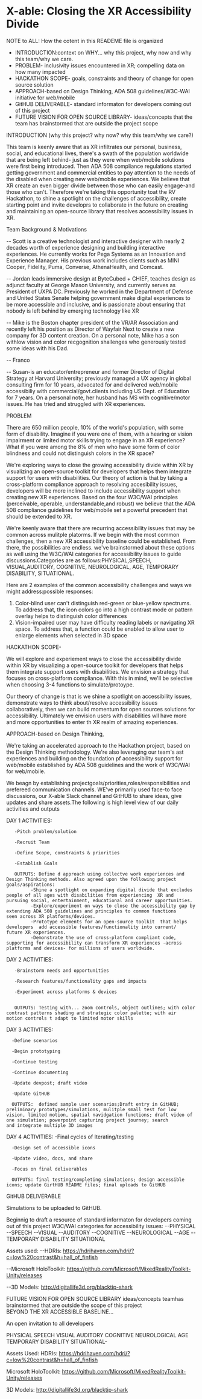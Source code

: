 # X-able: Closing the XR Accessibility Divide

NOTE to ALL: How the cotent in this READEME file is organized 

- INTRODUCTION:context on WHY... why this project, why now and why this team/why we care.
- PROBLEM- inclusivity issues encountered in XR; compelling data on how many impacted 
- HACKATHON SCOPE- goals, constraints and theory of change for open source solution
- APPROACH-based on Design Thinking, ADA 508 guidelines/W3C-WAI initiative for web/mobile
- GitHUB DELIVERABLE- standard informaton for developers coming out of this project
- FUTURE VISION FOR OPEN SOURCE LIBRARY- ideas/concepts that the team has brainstormed that are outside the project scope 

INTRODUCTION 
(why this project? why now? why this team/why we care?)
 
This team is keenly aware that as XR infiltrates our personal, business, social, and educational lives, there's a swath of the population worldwide that are being left behind- just as they were when web/mobile solutions were first being introduced. Then ADA 508 compliance regulations started getting government and commercial entities to pay attention to the needs of the disabled when creating new web/mobile experiences. We believe that XR create an even bigger divide between those who can easily engage-and those who can't. Therefore we're taking this opportunity toat the RV Hackathon, to shine a spotlight on the challenges of accessibility, create starting point and invite developrs to collaborate  in the future on creating and maintaining an open-source library  that resolves accessibility issues in XR.  


Team Background & Motivations

-- Scott is a creative technologist and interactive designer with nearly 2 decades worth of experience designing and building interactive experiences.  He currently works for Pega Systems as an Innovation and Experience Manager. His previous work includes clients such as MINI Cooper, Fidelity, Puma, Converse, AthenaHealth, and Comcast.

-- Jordan leads immersive design at ByteCubed + CHIEF, teaches design as adjunct faculty at George Mason University, and currently serves as President of UXPA DC. Previously he worked in the Department of Defense and United States Senate helping government make digital experiences to be more accessible and inclusive, and is passionate about ensuring that nobody is left behind by emerging technology like XR

-- Mike is the Boston chapter president of the VR/AR Association and recently left his position as Director of Wayfair Next to create a new company for 3D content creation. On a personal note, Mike has a son withlow vision and color recgognition shallenges who generously tested some ideas with his Dad.

-- Franco

-- Susan-is an educator/entrepreneur and former Director of Digital Strategy at Harvard University; previously managed a UX agency in global consulting firm for 10 years, advocated for and delivered web/mobile accessibiliy with commercial/govt.clients including US Dept. of Education for 7 years. On a personal note, her husband has MS with cognitive/motor issues. He has tried and struggled with XR experiences.

          

PROBLEM

There are 650 million people, 10% of the world's population, with some form of disability. Imagine if you were one of them, with a hearing or vision impairment or limited motor skills trying to engage in an XR experience? What if you were among the 8% of men who have some form of color blindness and could not distinguish colors in the XR space? 

We're exploring ways to close the growing accessibility divide within XR by visualizing an open-source toolkit for developers that helps them integrate support for users with disabilities. Our theory of action is that by taking a cross-platform compliance approach to resolving accesibility issues, developers will be more inclined to include accessibility support when creating new XR experiences. Based on the  four W3C/WAI principles (perceivable, operable, understandable,and robust) we believe that the ADA 508 compliance guidelines for web/mobile set a powerful precedent that should be extended to XR.

We're keenly aware that there are recurring accessibility issues that may be common across mulitple platorms. If we begin with the most common challenges, then a new XR accessibility baseline could be established. From there, the possibilities are endless. we've brainstormed about these options as well using the W3C/WAI categories for accessibility issues to guide discussions.Categories are as follows:PHYSICAL,SPEECH, VISUAL,AUDITORY, COGNITIVE, NEUROLOGICAL, AGE, TEMPORARY DISABILITY, SITUATIONAL.

Here are 2 examples of the common accessibility challenges and ways we might address:possible responses: 
  1. Color-blind user can't distinguish red-green or blue-yellow spectrums. To address that, the icon colors go into a high contrast mode   or pattern overlay helps to distinguish color differences
  2. Vision-impaired user may have difficulty reading labels or navigating XR space. To address that, a function could be enabled to allow user to enlarge elements when selected in 3D space

HACKATHON SCOPE- 

We will explore and experiement ways to close the accessibility divide within XR by visualizing a open-source toolkit for developers that helps them integrate support users with disabilities. 
We envision a strategy that focuses on cross-platform compliance. With this in mind, we'll be selective when choosing 3-4 functions to simulate/protoype.

Our theory of change is that is we shine a spotlight on accessibility issues, demonstrate ways to think about/resolve accessibility issues collaboratively, then we can build momentum for open sources solutions for accessibility. Ultimately we envision users with disabilities wll have more and more opportunities to enter th XR realm of amazing experiences. 

APPROACH-based on Design Thinking, 

We're taking an accelerated approach to the Hackathon project, based on the Design Thinking methodology. We're also leveraging our team's ast experiences and building on the foundation pf accessibility support for web/mobile established by ADA 508 guidelines and the work of W3C/WAI for web/mobile.

We beagn by establishing projectgoals/priorities,roles/responsibilities and prefereed communication channels. WE've primarily used face-to face discussions, our X-able Slack channel and GitHUB to share ideas, give updates and share assets.The following is high level view of our daily activities and outputs                                  
 
DAY 1 
       ACTIVITIES:
       
       -Pitch problem/solution
       
       -Recruit Team 
       
       -Define Scope, constraints & priorities
       
       -Establish Goals
       
       OUTPUTS: Define d approach using collectve work experiences and Design Thinking methods. Also agreed upon the following project            goals/aspirations:
             -Shine a spotlight on expanding digital divide that excludes people of all ages with disabilities from experiencing  XR and                pursuing social, entertainment, educational and career opportunities.
             -Explore/experiment on ways to close the accessibility gap by extending ADA 508 guidelines and principles to common functions              seen across XR platforms/devices. 
             -Prototype elements for an open-source toolkit  that helps developers  add accessible features/functionality into current/                future XR experiences.
             -Demonstrate the use of cross-platform compliant code, supporting for accessibility can transform XR experiences -across                  platforms and devices- for millions of users worldwide.


DAY 2  ACTIVITIES:

       -Brainstorm needs and opportunities
       
       -Research features/functionality gaps and impacts
       
       -Experiment across platforms & devices
    
       
       OUTPUTS: Testing with... zoom controls, object outlines; with color contrast patterns shading and strategic color palette; with air        motion controls t adapt to limited motor skills  


DAY 3
      ACTIVITIES:
      
      -Define scenarios
      
      -Begin prototyping
      
      -Continue testing
      
      -Continue documenting 
      
      -Update devpost; draft video
      
      -Update GitHUB

      OUTPUTS:  defined sample user scenarios;Draft entry in GitHUB; preliminary prototypes/simulations, mulitple small test for low             vision, limited motion, spatial navidgation functions; draft video of one simulation; powerpoint capturing project journey; search         and integrate multiple 3D images

DAY 4
      ACTIVITIES:
      -Final cycles of Iterating/testing
      
      -Design set of accessible icons 
      
      -Update video, docs, and share 
      
      -Focus on final deliverables

      OUTPUTS: final testing/completing simulations; design accessible icons; update GirtHUB README files; final uploads to GitHUB

GitHUB DELIVERABLE

Simulations to be uploaded to GitHUB.




Beginnig to draft a resource of standard  informaton for developers coming out of this project
W3C/WAI categories for accessibility issues:
--PHYSICAL
--SPEECH
--VISUAL
--AUDITORY
--COGNITIVE
--NEUROLOGICAL
--AGE
--TEMPORARY DISABILITY
SITUATIONAL

Assets used:
--HDRIs: https://hdrihaven.com/hdri/?c=low%20contrast&h=hall_of_finfish

--Microsoft HoloToolkit: https://github.com/Microsoft/MixedRealityToolkit-Unity/releases

--3D Models: http://digitallife3d.org/blacktip-shark


FUTURE VISION FOR OPEN SOURCE LIBRARY
  ideas/concepts teamhas brainstormed that are outside the scope of this project           
  BEYOND THE XR ACCESSIBLE BASELINE...
  
  An open invitation to  all developers 


PHYSICAL
SPEECH
VISUAL
AUDITORY
COGNITIVE
NEUROLOGICAL
AGE
TEMPORARY DISABILITY
SITUATIONAL- 

 



Assets Used:
HDRIs:
https://hdrihaven.com/hdri/?c=low%20contrast&h=hall_of_finfish

Microsoft HoloToolkit:
https://github.com/Microsoft/MixedRealityToolkit-Unity/releases

3D Models:
http://digitallife3d.org/blacktip-shark
